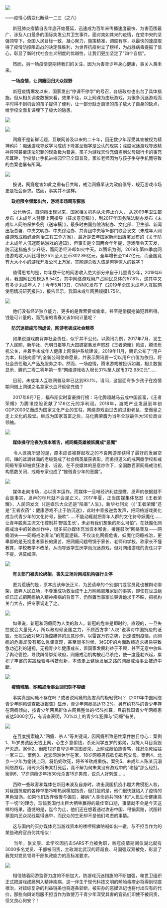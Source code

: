 <p><img src="https://raw.githubusercontent.com/ZjzMisaka/iaders/master/img/2020/05/62695-0067hHJjly1getbetjlp9j30dw07twnq.jpg"></p>
<div class="preface">——疫情心情变化断续一二三（之六）</div>
<p><span id="more-8928"></span></p>
<div class="WB_editor_iframe_new">
<p align="justify">​​&nbsp; &nbsp; &nbsp; 新冠肺炎疫情自去年底开始蔓延，迅速成为百年来传播速度最快、为害范围最广、涉及人口最多的国际突发公共卫生事件。面对突如其来的疫情，在党中央的坚强领导下，全国人民目标一致，凝心聚力，施策精准，调度有序，以最快的速度取得了疫情防控阻击战的决定性胜利，为世界抗疫树立了榜样，为战胜病毒提振了信心，彰显了新时代社会主义制度的优越性，让我们更加坚定了“四个自信”。</p>
<p align="justify">&nbsp; &nbsp; &nbsp; 然而，另一场疫情更期待我们的关注，因为为害青少年身心健康，事关人类未来。</p>
<p align="justify"><b>&nbsp; &nbsp; &nbsp; 一场疫情，让网瘾回归大众视野</b></p>
<p align="justify">&nbsp; &nbsp; &nbsp; 新冠疫情爆发以来，国家发出“停课不停学”的号召，各级政府也出台了具体措施，但从相关调查数据来看，效果不佳，以上网课为由玩游戏，为很多沉迷游戏而平时得不到机会的孩子提供了便利，让一部分缺乏自律的孩子放大了自身的缺点，给学校全面复课埋下了极大的隐患。</p>
<p class="picbox"><img src="https://raw.githubusercontent.com/ZjzMisaka/iaders/master/img/2020/05/bf3d5-0067hHJjly1geta86g9p7j30dw028q4h.jpg"></p>
<p class="picbox"><img src="https://raw.githubusercontent.com/ZjzMisaka/iaders/master/img/2020/05/b0913-0067hHJjly1geueqg0wplj30i805dac3.jpg"></p>
<p align="justify">&nbsp; &nbsp; &nbsp; 网瘾不是新鲜话题，互联网普及以来的二十年，因无数少年深受其害被视为精神鸦片：痴迷游戏导致学习成绩下降甚至辍学是公认的现实；深度沉迷游戏导致精神异常甚至违法犯罪的现象极为普遍，孩子为游戏天价充值盗刷父母银行卡的事充斥耳畔，学校禁止手机进校园早已全国普及，家长老师因为与孩子争夺手机而导致的血案也屡有所闻。</p>
<p class="picbox"><img src="https://raw.githubusercontent.com/ZjzMisaka/iaders/master/img/2020/05/3ff5d-0067hHJjly1geta9nm0x8j30dw02jt9l.jpg"></p>
<p align="justify">&nbsp; &nbsp; &nbsp; 按说，网瘾危害如此之重有目共睹，戒治网瘾早该为政府倡导，规范游戏市场更是社会诉求。然而，事实并不这样。</p>
<p align="justify"><b>&nbsp; &nbsp; &nbsp; 政府限令频繁出台</b><b>，游戏市场畸形膨胀</b></p>
<p align="justify">&nbsp; &nbsp; &nbsp; 公允地说，自网瘾出现以来，国家相关机构从未停止介入，&nbsp;从2009年卫生部发布《未成年人健康上网指导（征求意见稿）》，到2017年国务院法制办发布《未成年人网络保护条例（送审稿）》，最多时由国务院法制办、文化部、卫生部、新闻出版总署、中央文明办、中央综治办、共青团中央等15部门联合发文（未成年人网络游戏成瘾综合防治工程工作方案），最近是去年国家新闻出版署发布的《关于防止未成年人沉迷网络游戏的通知》，但事实是全国两会年年提，游戏限令天天发，防沉迷措施步步升级，而网游经济却如火中天。以腾讯为例，2019年第四季度网络游戏收入同比增长25%至人民币302.86亿元，全年增长至1147亿元，而全国竟有大大小小的游戏开发公司上万家，其网游总收入该是何等惊人的数字？</p>
<p align="justify">&nbsp; &nbsp; &nbsp; 值得思考的是，每年数千亿的网游收入绝大部分来自于儿童青少年，2019年6月，我国网民规模达8.54亿，其中网络游戏用户占网民总体的57.8%，这其中又有多少未成年人？！今年5月13日，CNNIC发布了《2019年全国未成年人互联网使用情况研究报告》，报告显示，我国未成年网民规模1.75亿。</p>
<p class="picbox"><img src="https://raw.githubusercontent.com/ZjzMisaka/iaders/master/img/2020/05/7d6e8-0067hHJjly1get9dw34lqj30it04s0su.jpg"></p>
<p align="justify">&nbsp; &nbsp; &nbsp; 他们没有经济独立能力，更多的是靠索要或偷拿，甚至是偷摸抢骗犯罪所得。钱是可计量的，而荒废的青春又该如何计量呢？</p>
<p align="justify"><b>&nbsp; &nbsp; &nbsp; 防沉迷措施形同虚设，网游老板成社会精英</b></p>
<p align="justify">&nbsp; &nbsp; &nbsp; 如果说游戏商背弃社会责任，似乎并不公允。以腾讯为例，2017年7月，发生了人民网、新华社、光明日报等几大国媒密集发声怒怼《王者荣耀》风波，腾讯危机公关，并着手未成年人健康上网保护系统建设，2019年11月，腾讯公布了“用户为本，科技向善”的全新公司使命愿景，并表示腾讯要一切以用户价值为依归，将社会责任融入产品及服务之中。然而，一场疫情，腾讯游戏被投诉如潮，相关数据显示，腾讯二零二零年第一季“网络游戏收入增长31%至人民币372.98亿元”……</p>
<p align="justify">&nbsp; &nbsp; &nbsp; 目前，未成年人互联网普及率已达到93.1%。请问，这里面有多少孩子在疫情期间借上网课之名拿家长血汗偷偷充值？</p>
<p align="justify">&nbsp; &nbsp; &nbsp; 2017年8月7日，福布斯实时富豪排行榜：马化腾超越马云成中国首富，《王者荣耀》为腾讯控股贡献了17.6亿元的净利润。2018年，游戏产业发展到年创GDP2000亿而成为国家文化产业的支柱，网络游戏由过去的过街老鼠，堂而皇之走上文化的殿堂。继成为国家首富之后，马化腾荣膺为当年全球最伟大50位商业领袖。</p>
<p class="picbox"><img src="https://raw.githubusercontent.com/ZjzMisaka/iaders/master/img/2020/05/c3598-0067hHJjly1getaf408bzj30dw020dgq.jpg"></p>
<p align="justify">&nbsp; &nbsp; &nbsp;&nbsp;<b>媒体操守</b><b>沦丧为</b><b>资本喉舌</b><b>，</b><b>戒网瘾英雄</b><b>被妖魔</b><b>成“</b><b>恶魔</b><b>”</b></p>
<p align="justify">&nbsp; &nbsp; &nbsp; 令人匪夷所思的是，原本应该被群起攻之的不良网游却获得了最好的发展空间，赚的盆满钵满的老板竟成了社会精英屡获表彰，而勇担道义的戒网瘾学校和戒网瘾专家却被疯狂攻击、诋毁，在不良媒体的恶意炒作下，全国数百家网瘾戒治机构悉数关闭，戒瘾专家也成了“摧残青少年的恶魔”。</p>
<p class="picbox"><img src="https://raw.githubusercontent.com/ZjzMisaka/iaders/master/img/2020/05/8775e-0067hHJjly1getbcgxe7jj30dw03ajth.jpg"></p>
<p align="justify">&nbsp; &nbsp; &nbsp; 媒体走向市场，必以资本运作。而媒体一旦唯经济利益是瞻，发声的依据就不会是事实，发声的标尺就不会是正义。2017年夏，正当国媒集体怒怼《王者荣耀》，人民网发文（《是娱乐大众还是“陷害”人生》，新华社刊文（《“王者荣耀”还是“王者农药”：健康游戏不止于防沉迷》，此时中青报逆势发声，把网络游戏美化成当代青少年的文化符号，鼓吹“……不能动辄就把青年人群的文化符号妖魔化……让青年脱离主流文化控制并‘野蛮生长’，未必有我们想象的那么可怕”。在妖魔化网瘾戒治中的轮番炒作中，很多买办媒体充当资本喉舌，接连鼓吹“网络普及——网瘾消失——网瘾戒治非法”的荒诞逻辑，不仅淡化网瘾危害，妖魔化网瘾戒治，更卑鄙的是无视患者家长的痛苦，把网瘾问题甩锅于家长、老师和学校，称家长不懂教育，学校教学不改革，从而导致学生厌学而沉迷游戏，但对网络游戏的责任只字不提，讳莫如深。</p>
<p class="picbox"><img src="https://raw.githubusercontent.com/ZjzMisaka/iaders/master/img/2020/05/e8eec-0067hHJjly1get9n2i3hbj30dw04kwgh.jpg"></p>
<p align="justify">&nbsp; &nbsp; &nbsp;&nbsp;<b>有关部门被舆论绑架，丧失立场对网戒机构强行关停</b></p>
<p align="justify">&nbsp; &nbsp; &nbsp; 更为荒唐的是，原本应该伸张正义、为民请命的个别部门或官员竟也被舆论绑架，放弃人民立场，不尊重成功救治成千上万网瘾患难家庭的事实，即使在世卫组织已正式把网瘾纳入精神疾病的背景下，仍然置当事家长哭诉跪求于不睬，把机构关门大吉，把专家调走了之。</p>
<p class="picbox"><img src="https://raw.githubusercontent.com/ZjzMisaka/iaders/master/img/2020/05/3937e-0067hHJjly1get9yywgnmj30oz06l78s.jpg"></p>
<p align="justify">&nbsp; &nbsp; &nbsp; 如果说，新冠和网瘾同为人类的敌人，新冠的危害是即时的，直观的，一旦失控就会大量死人，所以政府倾全国之力，不顾西方拿“人权”说事对中国抗疫的诋毁，无视受敌对势力操控媒体的恶意炒作，以雷霆万钧之势，迅速控制疫情。而网瘾的危害却没有那么急骤直观，甚至很多时候，对GDP的片面政绩追求极易导致急功近利的短视，无视青少年健康成长，置国家发展利益于不顾，甚至无意中放纵了舆论管控，导致舆情绑架政府，网瘾戒治机构被赶尽杀绝，使一度蓬勃兴起，累积了丰富的实践经验与科技创新，本该走上健康发展之路的网瘾戒治事业被迫中断。</p>
<p class="picbox"><img src="https://raw.githubusercontent.com/ZjzMisaka/iaders/master/img/2020/05/d9073-0067hHJjly1geta0cg071j30gm0aydkr.jpg"></p>
<p align="justify"><b>&nbsp; &nbsp; &nbsp; 疫情残酷，网瘾戒治事业回归刻不容缓</b></p>
<p align="justify">&nbsp; &nbsp; &nbsp; 事实真是网瘾不存在吗？或者说网瘾的危害真的极轻微吗？《2011年中国网络青少年网瘾调查数据报告》显示，青少年网瘾高达13.2%，另有约13%的青少年存在网瘾倾向，按青少年网民群体占网民整体的45%推算，目前我国青少年网瘾患者达5000余万，有调查表明，70%以上的青少年犯罪与“网瘾”有关。</p>
<p class="picbox"><img src="https://raw.githubusercontent.com/ZjzMisaka/iaders/master/img/2020/05/5bca9-0067hHJjly1geta1ot1cmj30dw04e3z3.jpg"></p>
<p align="justify">&nbsp; &nbsp; &nbsp; 在百度搜索输入“网瘾、杀人”等关键词，因网瘾所致恶性案件触目惊心：案例1、15岁男孩因无钱上网，心生歹意偷钱，杀死同学五岁的弟弟，为掩人耳目竟毁尸灭迹。案例2、衡阳12岁自卑少年贪图虚荣，上网成瘾怕遭责骂，残忍杀死姑姑一家三口。案例3、迷恋网游休学在家，18岁网瘾男孩砍伤砍死父母。案例4、北京一少年为偷钱上网，将奶奶砍死，将爷爷砍成重伤。案例5、未成年人陈某沉溺网络游戏，用砖头将朱某打死后，竟不解为何朱某没有游戏中的“老怪”那么经打。案例6、17岁网瘾少年抢30元杀害15岁男孩，说杀人好刺激……</p>
<p align="justify">&nbsp; &nbsp; &nbsp; 西欧一些政客和媒体在新冠未波及自身时，攻击我国抗疫小题大做侵犯人权，对我国抗疫的各种举措冷嘲热讽横加指责，但打脸的是，他们很快就陷入了疫情的黑色漩涡。如果他们放弃傲慢与偏见，接纳“人类命运共同体”和“人民生命健康高于一切”的理念，珍惜我国付出巨大牺牲赢得的最佳窗口期，事情就不会是今天这样的结果。遗憾的是，迄今为止，他们还在想着通过攻击中国、甩锅索赔，试图转移国内民众视线赢得选举，而民众的生死却不是他们考虑的事情。</p>
<p align="justify">&nbsp; &nbsp; &nbsp; 这与国内的买办媒体充当游戏资本的喽啰摇旗呐喊如出一辙，与不担当作为的某些政府官员何其相似！</p>
<p align="justify">&nbsp; &nbsp; &nbsp; 当年，张文康、孟学农因抗击SARS不力被免职，新冠疫情期间仅湖北就有3000多名党员、干部被问责，主政湖北武汉的蒋超良、马国强双双被免，彰显了我党对党员领导干部执政能力的高标准要求。</p>
<p class="picbox"><img src="https://raw.githubusercontent.com/ZjzMisaka/iaders/master/img/2020/05/9fed9-0067hHJjly1geta4cmkepj30dw02mgmg.jpg"></p>
<p align="justify">&nbsp; &nbsp; &nbsp; 相信随着网游监管力度的不断加大，防游戏沉迷措施的不断加强，和世卫组织正式把游戏成瘾列入精神疾病，这一伴生于现代科技文明的畸胎毒瘤必将得到彻底根治，对错综复杂的利益链条也将逐条斩断，被买办的恶媒谣记也将付出应有的代价，那些向舆论屈服不担当作为致使万千青少年深受其害的官员们即使不被问责，但又良心何安？！</p>
</div>